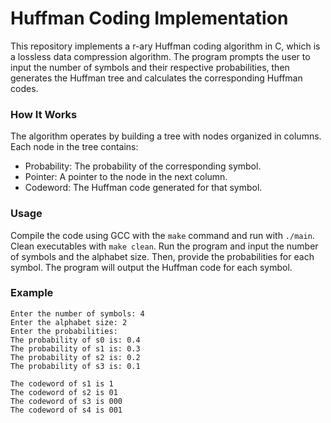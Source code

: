 # Huffman Coding Implementation

This repository implements a r-ary Huffman coding algorithm in C, which is a lossless data compression algorithm. The program prompts the user to input the number of symbols and their respective probabilities, then generates the Huffman tree and calculates the corresponding Huffman codes.

### How It Works

The algorithm operates by building a tree with nodes organized in columns. Each node in the tree contains:

   - Probability: The probability of the corresponding symbol.
   - Pointer: A pointer to the node in the next column.
   - Codeword: The Huffman code generated for that symbol.

###   Usage

Compile the code using GCC with the `make` command and run with `./main`. Clean executables with `make clean`. Run the program and input the number of symbols and the alphabet size. Then, provide the probabilities for each symbol. The program will output the Huffman code for each symbol.

### Example
```
Enter the number of symbols: 4
Enter the alphabet size: 2
Enter the probabilities: 
The probability of s0 is: 0.4
The probability of s1 is: 0.3
The probability of s2 is: 0.2
The probability of s3 is: 0.1

The codeword of s1 is 1
The codeword of s2 is 01
The codeword of s3 is 000
The codeword of s4 is 001
```